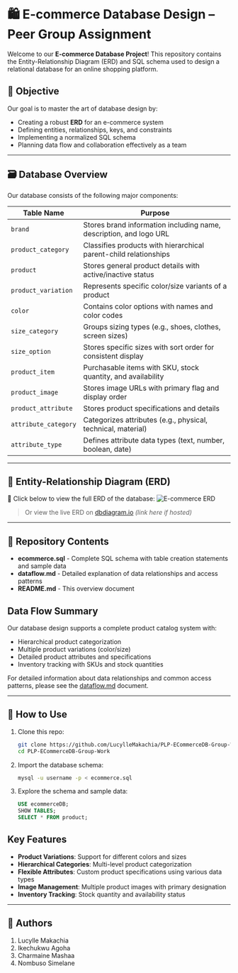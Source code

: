 # 🛍️ E-commerce Database Design – Peer Group Assignment

Welcome to our **E-commerce Database Project**! This repository contains the Entity-Relationship Diagram (ERD) and SQL schema used to design a relational database for an online shopping platform.

## 🎯 Objective

Our goal is to master the art of database design by:
- Creating a robust **ERD** for an e-commerce system
- Defining entities, relationships, keys, and constraints
- Implementing a normalized SQL schema
- Planning data flow and collaboration effectively as a team

---

## 🗃️ Database Overview

Our database consists of the following major components:

| Table Name           | Purpose                                                                 |
|----------------------|-------------------------------------------------------------------------|
| `brand`              | Stores brand information including name, description, and logo URL      |
| `product_category`   | Classifies products with hierarchical parent-child relationships        |
| `product`            | Stores general product details with active/inactive status              |
| `product_variation`  | Represents specific color/size variants of a product                    |
| `color`              | Contains color options with names and color codes                       |
| `size_category`      | Groups sizing types (e.g., shoes, clothes, screen sizes)               |
| `size_option`        | Stores specific sizes with sort order for consistent display            |
| `product_item`       | Purchasable items with SKU, stock quantity, and availability            |
| `product_image`      | Stores image URLs with primary flag and display order                   |
| `product_attribute`  | Stores product specifications and details                               |
| `attribute_category` | Categorizes attributes (e.g., physical, technical, material)            |
| `attribute_type`     | Defines attribute data types (text, number, boolean, date)              |

---

## 🧠 Entity-Relationship Diagram (ERD)

📍 Click below to view the full ERD of the database:
![E-commerce ERD](diagrams/ecommerce-erd.png)

> Or view the live ERD on [dbdiagram.io](https://dbdiagram.io) *(link here if hosted)*

---

## 📂 Repository Contents

- **ecommerce.sql** - Complete SQL schema with table creation statements and sample data
- **dataflow.md** - Detailed explanation of data relationships and access patterns
- **README.md** - This overview document

## Data Flow Summary

Our database design supports a complete product catalog system with:
- Hierarchical product categorization
- Multiple product variations (color/size)
- Detailed product attributes and specifications
- Inventory tracking with SKUs and stock quantities

For detailed information about data relationships and common access patterns, please see the [dataflow.md](dataflow.md) document.

---

## 💾 How to Use

1. Clone this repo:
   ```bash
   git clone https://github.com/LucylleMakachia/PLP-ECommerceDB-Group-Work.git 
   cd PLP-ECommerceDB-Group-Work
   ```

2. Import the database schema:
   ```bash
   mysql -u username -p < ecommerce.sql
   ```

3. Explore the schema and sample data:
   ```sql
   USE ecommerceDB;
   SHOW TABLES;
   SELECT * FROM product;
   ```

## Key Features

- **Product Variations**: Support for different colors and sizes
- **Hierarchical Categories**: Multi-level product categorization
- **Flexible Attributes**: Custom product specifications using various data types
- **Image Management**: Multiple product images with primary designation
- **Inventory Tracking**: Stock quantity and availability status

---

## 👥 Authors

1. Lucylle Makachia
2. Ikechukwu Agoha
3. Charmaine Mashaa
4. Nombuso Simelane